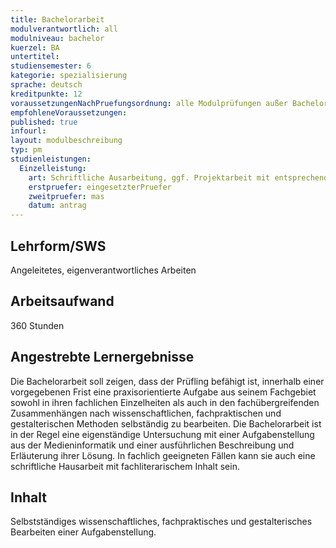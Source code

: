 ```yaml
---
title: Bachelorarbeit
modulverantwortlich: all
modulniveau: bachelor
kuerzel: BA
untertitel:
studiensemester: 6
kategorie: spezialisierung
sprache: deutsch
kreditpunkte: 12
voraussetzungenNachPruefungsordnung: alle Modulprüfungen außer Bachelorarbeit und Kolloquium bestanden
empfohleneVoraussetzungen: 
published: true
infourl: 
layout: modulbeschreibung
typ: pm
studienleistungen:
  Einzelleistung:
    art: Schriftliche Ausarbeitung, ggf. Projektarbeit mit entsprechenden Artefakten.
    erstpruefer: eingesetzterPruefer
    zweitpruefer: mas
    datum: antrag
---
```


## Lehrform/SWS
Angeleitetes, eigenverantwortliches Arbeiten

## Arbeitsaufwand
360 Stunden

## Angestrebte Lernergebnisse
Die Bachelorarbeit soll zeigen, dass der Prüfling befähigt ist, innerhalb einer vorgegebenen Frist eine praxisorientierte Aufgabe aus seinem Fachgebiet sowohl in ihren fachlichen Einzelheiten als auch in den fachübergreifenden Zusammenhängen nach wissenschaftlichen, fachpraktischen und gestalterischen Methoden selbständig zu bearbeiten. Die Bachelorarbeit ist in der Regel eine eigenständige Untersuchung mit einer Aufgabenstellung aus der Medieninformatik und einer ausführlichen Beschreibung und Erläuterung ihrer Lösung. In fachlich geeigneten Fällen kann sie auch eine schriftliche Hausarbeit mit fachliterarischem Inhalt sein.

## Inhalt
Selbstständiges wissenschaftliches, fachpraktisches und gestalterisches Bearbeiten einer Aufgabenstellung.

